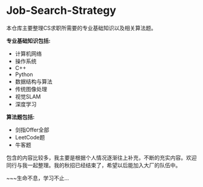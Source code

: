 # Job-Search-Strategy

本仓库主要整理CS求职所需要的专业基础知识以及相关算法题。

**专业基础知识包括:** 

* 计算机网络
* 操作系统
* C++
* Python
* 数据结构与算法
* 传统图像处理
* 视觉SLAM
* 深度学习

**算法题包括:** 

* 剑指Offer全部
* LeetCode题
* 牛客题

包含的内容比较多，我主要是根据个人情况逐渐往上补充，不断的充实内容。欢迎同行与我一起整理。我的秋招已经结束了，希望以后能加入大厂的队伍中。

\~\~\~生命不息，学习不止...